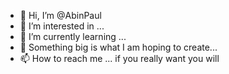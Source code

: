 - 👋 Hi, I’m @AbinPaul
- 👀 I’m interested in ...
- 🌱 I’m currently learning ...
- 💞️ Something big is what I am hoping to create...
- 📫 How to reach me ... if you really want you will
<!---
AbinPaul5/AbinPaul5 is a ✨ special ✨ repository because its `README.md` (this file) appears on your GitHub profile.
You can click the Preview link to take a look at your changes.
--->
